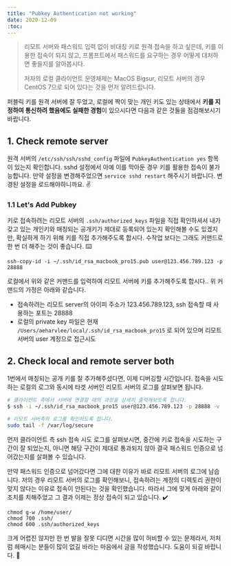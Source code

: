 ```yaml
---
title: "Pubkey Authentication not working"
date: 2020-12-09
:toc:
---
```


> 리모트 서버와 패스워드 입력 없이 비대칭 키로 원격 접속을 하고 싶은데, 키를 이용한 접속이 되지 않고, 프롬프트에서 패스워드를 요구하는 경우 어떻게 대처하면 좋을지를 알아봅시다.
>
> 저자의 로컬 클라이언트 운영체제는 MacOS Bigsur, 리모트 서버의 경우 CentOS 7으로 되어 있다는 것을 먼저 알려드립니다.

퍼블릭 키를 원격 서버에 잘 두었고, 로컬에 짝이 맞는 개인 키도 있는 상태에서 **키를 지정하여 통신하려 했음에도 실패한 경험**이 있으시다면 다음과 같은 것들을 점검해보시기 바랍니다.

## 1. Check remote server

원격 서버의 `/etc/ssh/ssh/sshd_config` 파일에 `PubkeyAuthentication yes` 항목이 있는지 확인합니다. sshd 설정에서 아예 이를 막아둔 경우 키를 활용한 접속이 불가능합니다.
만약 설정을 변경해주었으면 `service sshd restart` 해주시기 바랍니다. 변경된 설정을 로드해야하니까요. :v:

### 1.1 Let's Add Pubkey

키로 접속하려는 리모트 서버의 `.ssh/authorized_keys` 파일을 직접 확인하셔서 내가 갖고 있는 개인키와 매칭되는 공개키가 제대로 등록되어 있는지 확인해볼 수도 있겠지만, 확실하게 하기 위해 키를 직접 추가해주도록 합시다. 수작업 보다는 그래도 커맨드로 한 번 더 해주는 것이 좋습니다. :keyboard:

 `ssh-copy-id -i ~/.ssh/id_rsa_macbook_pro15.pub user@123.456.789.123 -p 28888` 

로컬에서 위와 같은 커맨드를 입력하여 리모트 서버에 키를 추가해주도록 합시다.. 위 커맨드의 가정은 아래와 같습니다.

* 접속하려는 리모트 server의 아이피 주소가 123.456.789.123, ssh 접속할 때 사용하는 포트는 28888
* 로컬의 private key 파일은 현재 `/Users/aeharvlee/local/.ssh/id_rsa_macbook_pro15` 로 되어 있으며 리모트 서버의 user 계정으로 접근시도

## 2. Check local and remote server both

1번에서 매칭되는 공개 키를 잘 추가해주셨다면, 이제 디버깅할 시간입니다. 접속을 시도하는 로컬의 로그와 동시에 타겟 서버인 리모트 서버의 로그를 살펴보면 됩니다.

```bash
# 클라이언트 측에서 서버에 연결할 때의 과정을 상세히 출력해보도록 합니다.
$ ssh -i ~/.ssh/id_rsa_macbook_pro15 user@123.456.789.123 -p 28888 -v

# 리모트 서버측의 로그를 확인하도록 합니다.
sudo tail -f /var/log/secure
```

먼저 클라이언트 측 ssh 접속 시도 로그를 살펴보시면, 중간에 키로 접속을 시도하는 구간이 잘 되었는지, 아니면 해당 구간이 제대로 통과되지 않아 결국 패스워드 인증으로 넘어갔는지를 살펴볼 수 있습니다.

만약 패스워드 인증으로 넘어갔다면 그에 대한 이유가 바로 리모트 서버의 로그에 남습니다. 저의 경우 리모트 서버의 로그를 확인해보니, 접속하려는 계정의 디렉토리 권한이 맞지 않다는 이유로 접속이 안된다는 것을 확인했습니다. 따라서 그에 맞게 아래와 같이 조치를 치해주었고 그 결과 이제는 정상 접속이 되고 있습니다. :heavy_check_mark:

```
chmod g-w /home/user/
chmod 700 .ssh/
chmod 600 .ssh/authorized_keys
```

크게 어렵진 않지만 한 번 발을 잘못 디디면 시간을 많이 허비할 수 있는 문제라서, 저처럼 헤매시는 분들이 많이 없길 바라는 마음에서 글을 작성했습니다. 도움이 되길 바랍니다. :high_brightness:
